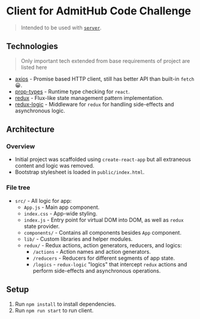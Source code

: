 # Client for AdmitHub Code Challenge

> Intended to be used with [`server`](../server/README.md).

## Technologies

> Only important tech extended from base requirements of project are listed here

- [axios](https://github.com/axios/axios) - Promise based HTTP client, still
  has better API than built-in `fetch` :grinning:.
- [prop-types](https://github.com/facebook/prop-types) - Runtime type checking
  for `react`.
- [redux](https://github.com/reduxjs/redux) - Flux-like state management pattern
  implementation.
- [redux-logic](https://github.com/jeffbski/redux-logic) - Middleware for
  `redux` for handling side-effects and asynchronous logic.

## Architecture

### Overview

- Initial project was scaffolded using `create-react-app` but all extraneous
  content and logic was removed.
- Bootstrap stylesheet is loaded in `public/index.html`.

### File tree

- `src/` - All logic for app:
  - `App.js` - Main app component.
  - `index.css` - App-wide styling.
  - `index.js` - Entry point for virtual DOM into DOM, as well as `redux`
    state provider.
  - `components/` - Contains all components besides `App` component.
  - `lib/` - Custom libraries and helper modules.
  - `redux/` - Redux actions, action generators, reducers, and logics:
    - `/actions` - Action names and action generators.
    - `/reducers` - Reducers for different segments of app state.
    - `/logics` - `redux-logic` "logics" that intercept `redux` actions and
      perform side-effects and asynchronous operations.

## Setup

1. Run `npm install` to install dependencies.
2. Run `npm run start` to run client.
